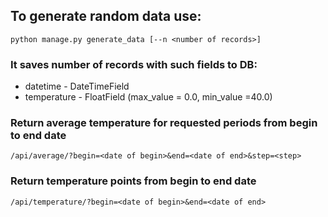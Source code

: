 ## To generate random data use:

```python manage.py generate_data [--n <number of records>]```

### It saves number of records with such fields to DB:
- datetime - DateTimeField
- temperature - FloatField (max_value = 0.0, min_value =40.0)

### Return average temperature for requested periods from begin to end date

```/api/average/?begin=<date of begin>&end=<date of end>&step=<step>```

### Return temperature points from begin to end date

```/api/temperature/?begin=<date of begin>&end=<date of end>```

